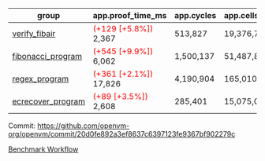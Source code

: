 | group | app.proof_time_ms | app.cycles | app.cells_used | leaf.proof_time_ms | leaf.cycles | leaf.cells_used |
| -- | -- | -- | -- | -- | -- | -- |
| [verify_fibair](https://github.com/openvm-org/openvm/blob/benchmark-results/benchmarks-pr/1285/verify_fibair-20d0fe892a3ef8637c6397123fe9367bf902279c.md) |<span style='color: red'>(+129 [+5.8%])</span> 2,367 |  513,827 |  19,376,791 |- | - | - |
| [fibonacci_program](https://github.com/openvm-org/openvm/blob/benchmark-results/benchmarks-pr/1285/fibonacci-20d0fe892a3ef8637c6397123fe9367bf902279c.md) |<span style='color: red'>(+545 [+9.9%])</span> 6,062 |  1,500,137 |  51,487,838 |- | - | - |
| [regex_program](https://github.com/openvm-org/openvm/blob/benchmark-results/benchmarks-pr/1285/regex-20d0fe892a3ef8637c6397123fe9367bf902279c.md) |<span style='color: red'>(+361 [+2.1%])</span> 17,826 |  4,190,904 |  165,010,909 |- | - | - |
| [ecrecover_program](https://github.com/openvm-org/openvm/blob/benchmark-results/benchmarks-pr/1285/ecrecover-20d0fe892a3ef8637c6397123fe9367bf902279c.md) |<span style='color: red'>(+89 [+3.5%])</span> 2,608 |  285,401 |  15,075,033 |- | - | - |


Commit: https://github.com/openvm-org/openvm/commit/20d0fe892a3ef8637c6397123fe9367bf902279c

[Benchmark Workflow](https://github.com/openvm-org/openvm/actions/runs/12962162986)
